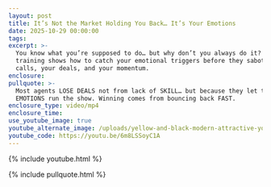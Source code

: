 ```yaml
---
layout: post
title: It’s Not the Market Holding You Back… It’s Your Emotions
date: 2025-10-29 00:00:00
tags:
excerpt: >-
  You know what you’re supposed to do… but why don’t you always do it? This
  training shows how to catch your emotional triggers before they sabotage your
  calls, your deals, and your momentum.
enclosure:
pullquote: >-
  Most agents LOSE DEALS not from lack of SKILL… but because they let their
  EMOTIONS run the show. Winning comes from bouncing back FAST.
enclosure_type: video/mp4
enclosure_time:
use_youtube_image: true
youtube_alternate_image: /uploads/yellow-and-black-modern-attractive-youtube-thumbnail-4.png
youtube_code: https://youtu.be/6m8LSSoyC1A
---
```

{% include youtube.html %}

{% include pullquote.html %}